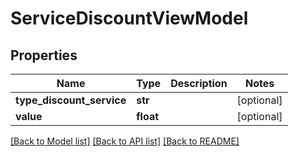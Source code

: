 # ServiceDiscountViewModel

## Properties
Name | Type | Description | Notes
------------ | ------------- | ------------- | -------------
**type_discount_service** | **str** |  | [optional] 
**value** | **float** |  | [optional] 

[[Back to Model list]](../README.md#documentation-for-models) [[Back to API list]](../README.md#documentation-for-api-endpoints) [[Back to README]](../README.md)

